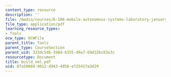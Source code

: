 ```yaml
---
content_type: resource
description: ''
file: /media/courses/6-186-mobile-autonomous-systems-laboratory-january-iap-2005/0fa500849012d9434d56e725417a3d29_build_xml.pdf
file_type: application/pdf
learning_resource_types:
- Tools
ocw_type: OCWFile
parent_title: Tools
parent_type: CourseSection
parent_uid: 333dc54b-398d-6355-d9a7-69d32bc03e3c
resourcetype: Document
title: build_xml.pdf
uid: 0fa50084-9012-d943-4d56-e725417a3d29
---
```

